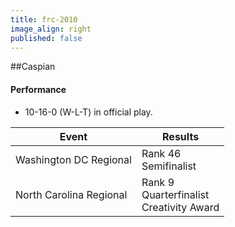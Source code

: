 ```yaml
---
title: frc-2010
image_align: right
published: false
---
```


##Caspian

#### Performance
* 10-16-0 (W-L-T) in official play.

<html>
<table class="table table-striped table-hover">
  <thead> 
    <tr>
        <th>Event</th>
        <th>Results</th>
      </tr>
    </thead>
  <tbody>
     <tr>
        <td> Washington DC Regional</td>
        <td> Rank 46 <br/> Semifinalist</td>
      </tr>
     <tr>
        <td> North Carolina Regional</td>
        <td> Rank 9 <br/> Quarterfinalist <br/> Creativity Award</td>
      </tr>
</table>
</html>
